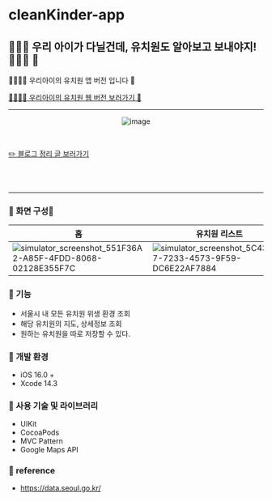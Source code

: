 # cleanKinder-app
## 👦🏻💛 우리 아이가 다닐건데, 유치원도 알아보고 보내야지! 💛👧🏻 🫧
👦🏻👧🏻 우리아이의 유치원 앱 버전 입니다 💛

[👦🏻👧🏻 우리아이의 유치원 웹 버전 보러가기 💛](https://github.com/clean-kinder/cleankinder-front)

<hr />

<div align="center">

![image](https://github.com/hyung6370/cleanKinder-app/assets/81064963/55110f0d-7819-4de3-bb0e-d6f6d83e2725)

</div>

<br />

[✏️ 블로그 정리 글 보러가기](https://emptyhead.oopy.io/969024c0-06d2-4d07-9911-24e2c6601c91)

<br /><br /><hr />

### 📌 화면 구성📱
|홈|유치원 리스트|상세 페이지|유치원 저장 페이지|
|---|---|---|---|
|![simulator_screenshot_551F36A2-A85F-4FDD-8068-02128E355F7C](https://github.com/hyung6370/cleanKinder-app/assets/81064963/9341d5b7-5aae-413a-8bce-2917faa03687)|![simulator_screenshot_5C439D97-7233-4573-9F59-DC6E22AF7884](https://github.com/hyung6370/cleanKinder-app/assets/81064963/8a090092-0c3e-437e-9224-f0fecf82ce3e)|![simulator_screenshot_E8200FF8-6324-4467-97BA-C30D066D2D21](https://github.com/hyung6370/cleanKinder-app/assets/81064963/59bbe15e-8aea-4320-9ade-e74effca4073)|![simulator_screenshot_86B6C0FD-2F29-4E4F-9253-716DEA396932](https://github.com/hyung6370/cleanKinder-app/assets/81064963/ecd50700-c27b-451d-a35b-8e58bbbb8144)|

### 📌 기능
- 서울시 내 모든 유치원 위생 환경 조회
- 해당 유치원의 지도, 상세정보 조회
- 원하는 유치원을 따로 저장할 수 있다.

### 📌 개발 환경
- iOS 16.0 +
- Xcode 14.3

### 📌 사용 기술 및 라이브러리
- UIKit
- CocoaPods
- MVC Pattern
- Google Maps API

### 📌 reference
- https://data.seoul.go.kr/
